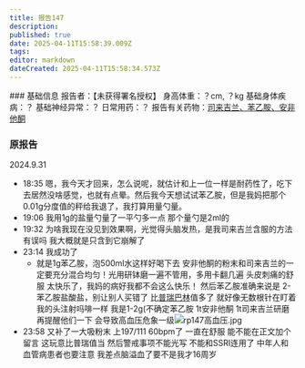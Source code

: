 ```yaml
---
title: 报告147
description: 
published: true
date: 2025-04-11T15:58:39.009Z
tags: 
editor: markdown
dateCreated: 2025-04-11T15:58:34.573Z
---
```


﻿### 基础信息
报告者：【未获得署名授权】
身高体重：？cm, ？kg
基础身体疾病：？
基础神经异常：？
日常用药：？
报告有关药物：[司来吉兰、苯乙胺、安非他酮](/drug/司来吉兰-苯乙胺-安非他酮)

### 原报告
2024.9.31
- 18:35 嗯，我今天才回来，怎么说呢，就估计和上一位一样是耐药性了，吃下去居然没啥感觉，也就有点晕。然后我今天想试试苯乙胺，但是我妈把那个0.01g分度值的秤给我退了，我打算用量勺量。
- 19:06 我用1g的盐量勺量了一平勺多一点 那个量勺是2ml的
- 19:32 为啥我现在没见到效果啊，光觉得头脑发热，是我司来吉兰含服的方法有误吗 我大概就是只含到它崩解了
- 23:14 我成功了
  - 就是1g苯乙胺，泡500ml水这样好喝下去
安非他酮的粉末和司来吉兰的一定要充分混合均匀！光用研钵磨一遍不管用，多用卡翻几遍
头皮刺痛的舒服
太快乐了，我妈的病好我都不会这么快乐！
然后苯乙胺准确来说是 2-苯乙胺盐酸盐，别让别人买错了
比[普瑞巴林](/drug/PR80)值多了
就好像无数根针在盯着我的头注射吗啡一样
我是1-2g(不确定苯乙胺 1t安非他酮 1t司来吉兰研磨
再提醒他们一下
会导致高血压危象一级![rp147高血压.jpg](/imgs/rp147高血压.jpg)
- 23:58 又补了一大吸粉末 上197/111 60bpm了 一直在舒服 能不能在正文加个留言 这玩意比普瑞值当 然后警戒事项不能光写 不能和SSRI连用了 中年人和血管病患者也要注意 我差点脑溢血了要不是我才16周岁